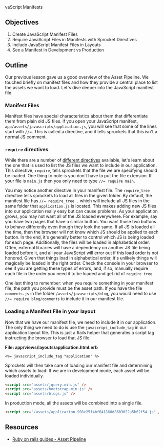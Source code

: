 vaScript Manifests

## Objectives

1. Create JavaScript Manifest Files
2. Require JavaScript Files in Manifests with Sprocket Directives
3. Include JavaScript Manifest Files in Layouts
4. See a Manifest in Development vs Production

## Outline
Our previous lesson gave us a good overview of the Asset Pipeline. We touched briefly on manifest files and how they provide a central place to list the assets we want to load. Let's dive deeper into the JavaScript manifest file.

### Manifest Files
Manifest files have special characteristics about them that differentiate them from plain old JS files. If you open your JavaScript manifest, `app/assets/javascripts/application.js`, you will see that some of the lines start with `//=`. This is called a directive, and it tells sprockets that this isn't a normal JS comment. 

### `require` directives

While there are a number of [different directives](https://github.com/rails/sprockets#sprockets-directives) available, let's learn about the one that is used to list the JS files we want to include in our application. This directive, `require`, tells sprockets that the file we are specifying should be loaded. One thing to note is you don't have to put the file extension. If your file is `main.js` then you only need to type `//= require main`.

You may notice another directive in your manifest file. The `require_tree` directive tells sprockets to load all files in the given folder. By default, the manifest file has `//= require_tree .` which will include all JS files in the same folder that `application.js` is located. This makes adding new JS files into our application really easy but can cause problems. As your application grows, you may not want all of the JS loaded everywhere. For example, say you have two pages that have a similar button. You want those two buttons to behave differently even though they look the same. If all JS is loaded all the time, then the browser will not know which JS should be applied to each button. In the end, it's generally better to control which JS is being loaded for each page. Additionally, the files will be loaded in alphabetical order. Often, external libraries will have a dependency on another JS file being loaded before it, and all your JavaScript will error out if this load order is not honored. Given that things load in alphabetical order, it's unlikely things will magically be loaded in the right order. Check the console in your browser to see if you are getting these types of errors, and, if so, manually require each file in the order you need it to be loaded and get rid of `require tree`.

One last thing to remember: when you require something in your manifest file, the path you provide must be the asset path. If you have the file `comments.js` in the folder `/assets/javascripts/blog`, you would need to use `//= require blog/comments` to include it in our manifest file.

### Loading a Manifest File in your layout

Now that we have our manifest file, we need to include it in our application. The only thing we need to do is use the `javascript_include_tag` in our application layout file. This is just a Rails helper that generates a script tag instructing the browser to load that JS file.

**File: app/views/layouts/application.html.erb**
```erb
<%= javascript_include_tag "application" %>
```

Sprockets will then take care of loading our manifest file and determining which assets to load. If we are in development mode, each asset will be loaded individually.

```html
<script src="assets/jquery.min.js" />
<script src="assets/bootstrap.min.js" />
<script src="assets/blogs.js" />
```

In production mode, all the assets will be combined into a single file.

```html
<script src="/assets/application-908e25f4bf641868d8683022a5b62f54.js" />
```

## Resources
- [Ruby on rails guides - Asset Pipeline](http://guides.rubyonrails.org/asset_pipeline.html)

